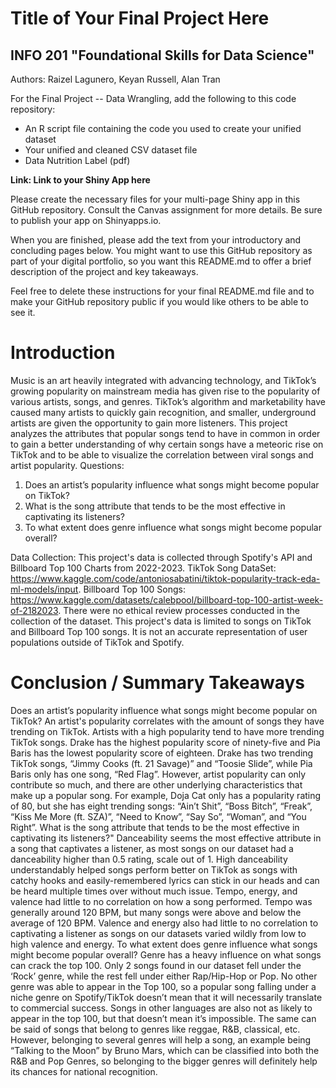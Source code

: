 # Title of Your Final Project Here 
## INFO 201 "Foundational Skills for Data Science"

Authors: Raizel Lagunero, Keyan Russell, Alan Tran


For the Final Project -- Data Wrangling, add the following to this code repository:

* An R script file containing the code you used to create your unified dataset 
* Your unified and cleaned CSV dataset file
* Data Nutrition Label (pdf) 


**Link: Link to your Shiny App here**

Please create the necessary files for your multi-page Shiny app in this GitHub repository. Consult the Canvas assignment for more details. Be sure to publish your app on Shinyapps.io.

When you are finished, please add the text from your introductory and concluding pages below. You might want to use this GitHub repository as part of your digital portfolio, so you want this README.md to offer a brief description of the project and key takeaways.

Feel free to delete these instructions for your final README.md file and to make your GitHub repository public if you would like others to be able to see it. 

# Introduction
Music is an art heavily integrated with advancing technology, and TikTok’s growing popularity on mainstream media has given rise to the popularity of various artists, songs, and genres. TikTok’s algorithm and marketability have caused many artists to quickly gain recognition, and smaller, underground artists are given the opportunity to gain more listeners. This project analyzes the attributes that popular songs tend to have in common in order to gain a better understanding of why certain songs have a meteoric rise on TikTok and to be able to visualize the correlation between viral songs and artist popularity.
Questions:
1. Does an artist’s popularity influence what songs might become popular on TikTok?
2. What is the song attribute that tends to be the most effective in captivating its listeners?
3. To what extent does genre influence what songs might become popular overall?

Data Collection:
This project's data is collected through Spotify's API and Billboard Top 100 Charts from 2022-2023. TikTok Song DataSet: https://www.kaggle.com/code/antoniosabatini/tiktok-popularity-track-eda-ml-models/input. Billboard Top 100 Songs: https://www.kaggle.com/datasets/calebpool/billboard-top-100-artist-week-of-2182023.
There were no ethical review processes conducted in the collection of the dataset. This project's data is limited to songs on TikTok and Billboard Top 100 songs. It is not an accurate representation of user populations outside of TikTok and Spotify.


# Conclusion / Summary Takeaways
Does an artist’s popularity influence what songs might become popular on TikTok?
An artist's popularity correlates with the amount of songs they have trending on TikTok. Artists with a  high popularity tend to have more trending TikTok songs. Drake has the highest popularity score of ninety-five and Pia Baris has the lowest popularity score of eighteen. Drake has two trending TikTok songs, “Jimmy Cooks
(ft. 21 Savage)” and “Toosie Slide”, while Pia Baris only has one song, “Red Flag”. However, artist popularity can only contribute so much, and there are other underlying characteristics that make up a popular song. For example, Doja Cat only has a popularity rating of 80, but she has eight trending songs: “Ain’t Shit”, “Boss Bitch”, “Freak”, “Kiss Me More (ft. SZA)”, “Need to Know”, “Say So”,  “Woman”, and “You Right”. 
What is the song attribute that tends to be the most effective in captivating its listeners?"
Danceability seems the most effective attribute in a song that captivates a listener, as most songs on our dataset had a danceability higher than 0.5 rating, scale out of 1. High danceability understandably helped songs perform better on TikTok as songs with catchy hooks and easily-remembered lyrics can stick in our heads and can be heard multiple times over without much issue. Tempo, energy, and valence had little to no correlation on how a song performed. Tempo was generally around 120 BPM, but many songs were above and below the average of 120 BPM. Valence and energy also had little to no correlation to captivating a listener as songs on our datasets varied wildly from low to high valence and energy.
To what extent does genre influence what songs might become popular overall?
Genre has a heavy influence on what songs can crack the top 100. Only 2 songs found in our dataset fell under the ‘Rock’ genre, while the rest fell under either Rap/Hip-Hop or Pop. No other genre was able to appear in the Top 100, so a popular song falling under a niche genre on Spotify/TikTok doesn’t mean that it will necessarily translate to commercial success. Songs in other languages are also not as likely to appear in the top 100, but that doesn’t mean it’s impossible. The same can be said of songs that belong to genres like reggae, R&B, classical, etc. However, belonging to several genres will help a song, an example being “Talking to the Moon” by Bruno Mars, which can be classified into both the R&B and Pop Genres, so belonging to the bigger genres will definitely help its chances for national recognition.
